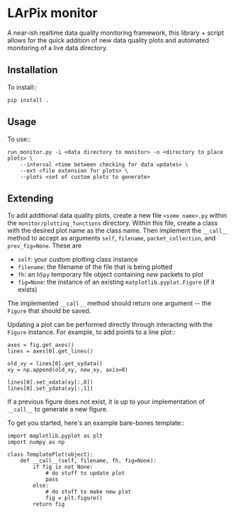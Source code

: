 # LArPix monitor
A near-ish realtime data quality monitoring framework, this library + script
allows for the quick addition of new data quality plots and automated monitoring
of a live data directory.

## Installation

To install::

    pip install .

## Usage

To use::

    run_monitor.py -i <data directory to monitor> -o <directory to place plots> \
        --interval <time between checking for data updates> \
        --ext <file extension for plots> \
        --plots <set of custom plots to generate>

## Extending

To add additional data quality plots, create a new file ``<some name>.py``
within the ``monitor/plotting_functions`` directory. Within this file, create
a class with the desired plot name as the class name. Then implement the
``__call__`` method to accept as arguments ``self``, ``filename``,
``packet_collection``, and ``prev_fig=None``. These are
 - ``self``: your custom plotting class instance
 - ``filename``: the filename of the file that is being plotted
 - ``fh``: an ``h5py`` temporary file object containing *new* packets to plot
 - ``fig=None``: the instance of an existing ``matplotlib.pyplot.Figure`` (if it exists)

The implemented ``__call__`` method should return one argument -- the ``Figure``
that should be saved.

Updating a plot can be performed directly through interacting with the ``Figure``
instance. For example, to add points to a line plot::

    axes = fig.get_axes()
    lines = axes[0].get_lines()

    old_xy = lines[0].get_xydata()
    xy = np.append(old_xy, new_xy, axis=0)

    lines[0].set_xdata(xy[:,0])
    lines[0].set_ydata(xy[:,1])

If a previous figure does not exist, it is up to your implementation of ``__call__``
to generate a new figure.


To get you started, here's an example bare-bones template::

    import maplotlib.pyplot as plt
    import numpy as np

    class TemplatePlot(object):
        def __call__(self, filename, fh, fig=None):
            if fig is not None:
                # do stuff to update plot
                pass
            else:
                # do stuff to make new plot
                fig = plt.figure()
            return fig
